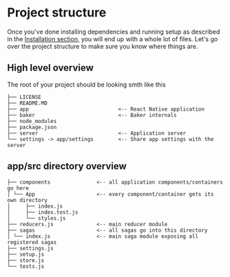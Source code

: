 # Project structure

Once you've done installing dependencies and running setup as described in the [Installation section](/gettingstarted/installation.md), you will end up with a whole lot of files. Let's go over the project structure to make sure you know where things are.

## High level overview

The root of your project should be looking smth like this

```
├── LICENSE
├── README.MD
├── app                             <-- React Native application
├── baker                           <-- Baker internals
├── node_modules
├── package.json
├── server                          <-- Application server
└── settings -> app/settings        <-- Share app settings with the server
```

## app/src directory overview

```
├── components               <-- all application components/containers go here   
│ └── App                    <-- every component/container gets its own directory
│     ├── index.js
│     ├── index.test.js
│     └── styles.js
├── reducers.js              <-- main reducer module
├── sagas                    <-- all sagas go into this directory
│ └── index.js               <-- main saga module exposing all registered sagas
├── settings.js
├── setup.js
├── store.js
└── tests.js
```